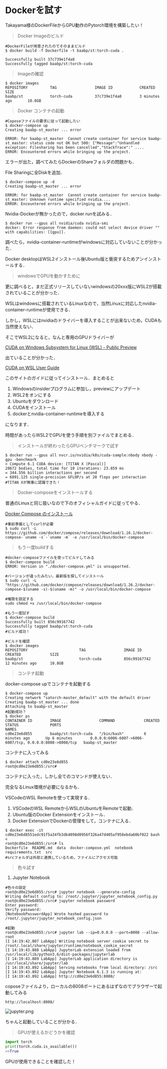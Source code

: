 # Dockerを試す

Takayama様のDockerFileからGPU動作のPytorch環境を構築したい！



> Docker Imageのビルド

```shell
#DockerFileが用意されたのでそのままビルド
$ docker build -f Dockerfile -t baabp/st:torch-cuda .

Successfully built 37c739e1f4a8
Successfully tagged baabp/st:torch-cuda
```



> Imageの確認

```shell
$ docker images
REPOSITORY          TAG                 IMAGE ID            CREATED             SIZE
baabp/st            torch-cuda          37c739e1f4a8        3 minutes ago       10.8GB
```



> Docker コンテナの起動

```shell
#Coposeファイルの要求に従って起動したい
$ docker-compose up
Creating baabp-st_master ... error

ERROR: for baabp-st_master  Cannot create container for service baabp-st_master: status code not OK but 500: {"Message":"Unhandled exception: Filesharing has been cancelled","StackTrace":" ....
ERROR: Encountered errors while bringing up the project.
```

エラーが出た，調べてみたらDockerのShareフォルダの問題かも．

File Sharingに全Diskを追加．

```shell
$ docker-compose up -d
Creating baabp-st_master ... error

ERROR: for baabp-st_master  Cannot create container for service baabp-st_master: Unknown runtime specified nvidia....
ERROR: Encountered errors while bringing up the project.
```

Nvidia-Dockerが無かったので，docker runを試みる．

```shell
$ docker run --gpus all nvidia/cuda nvidia-smi
docker: Error response from daemon: could not select device driver "" with capabilities: [[gpu]].
```

調べたら，nvidia-container-runtimeがwindowsに対応していないことが分かった．

Docker desktopはWSL2インストール後Ubuntu版と衝突するためアンインストールする．



> windowsでGPUを動かすために

更に調べると，まだ正式リリースしていないwindowsの20xxx版にWSL2が搭載されていることが分かった．

WSLはwindowsに搭載されているLinuxなので，当然Linuxに対応したnvidia-container-runtimeが使用できる．

しかし，WSLにはnvidiaのドライバーを導入することが出来ないため，CUDAも当然使えない．

そこでWSL2になると，なんと専用のGPUドライバーが

[CUDA on Windows Subsystem for Linux (WSL) - Public Preview](https://developer.nvidia.com/cuda/wsl)

出ていることが分かった．

[CUDA on WSL User Guide](https://docs.nvidia.com/cuda/wsl-user-guide/index.html#abstract)

このサイトのガイドに従ってインストール．まとめると

1. Windowsのinsiderプログラムに参加し，previewにアップデート
2. WSL2をオンにする
3. Ubuntuをダウンロード
4. CUDAをインストール
5. dockerとnvidia-container-runtimeを導入する

になります．

時間があったらWSL2でGPUを使う手順を別ファイルでまとめる．



> インストールが終わったらGPUベンチマークで試す

```shell
$ docker run --gpus all nvcr.io/nvidia/k8s/cuda-sample:nbody nbody -gpu -benchmark 
> Compute 6.1 CUDA device: [TITAN X (Pascal)]
28672 bodies, total time for 10 iterations: 23.859 ms
= 344.556 billion interactions per second
= 6891.125 single-precision GFLOP/s at 20 flops per interaction
#TITAN Xが無事に認識できた！
```



> Docker-composeをインストールする

普通のLinuxと同じ扱いなので下のオフィシャルガイドに従ってやる．

[Docker Compose のインストール](http://docs.docker.jp/compose/install.html#linux-compose)

```shell
#事前準備としてcurlが必要
$ sudo curl -L https://github.com/docker/compose/releases/download/1.16.1/docker-compose-`uname -s`-`uname -m` -o /usr/local/bin/docker-compose
```



> もう一度buildする

```shell
#docker-composeファイルを使ってビルドしてみる
$ docker-compose build
ERROR: Version in "./docker-compose.yml" is unsupported.

#バージョンが違ったみたい，最新版を探してインストール
$ sudo curl -L "https://github.com/docker/compose/releases/download/1.26.2/docker-compose-$(uname -s)-$(uname -m)" -o /usr/local/bin/docker-compose

#権限を設定する
sudo chmod +x /usr/local/bin/docker-compose

#もう一度試す
$ docker-compose build
Successfully built 856c99167742
Successfully tagged baabp/st:torch-cuda
#ビルド成功！

#ビルドを確認
$ docker images
REPOSITORY                       TAG                 IMAGE ID            CREATED             SIZE
baabp/st                         torch-cuda          856c99167742        12 minutes ago      10.8GB 
```



> コンテナ起動

docker-compose upでコンテナを起動する

```shell
$ docker-compose up
Creating network "satorch-master_default" with the default driver
Creating baabp-st_master ... done
Attaching to baabp-st_master
#起動成功？
$ docker ps
CONTAINER ID        IMAGE                 COMMAND             CREATED             STATUS              PORTS                                                      NAMES
cd0e23e6d855        baabp/st:torch-cuda   "/bin/bash"         6 minutes ago       Up 6 minutes        0.0.0.0:6006-6007->6006-6007/tcp, 0.0.0.0:8008->8008/tcp   baabp-st_master
```

コンテナに入ってみる

```shell
$ docker attach cd0e23e6d855
root@cd0e23e6d855:/src#
```

コンテナに入った，しかし全てのコマンドが使えない．

完全なるLinux環境が必要になるかも．

VSCodeのWSL Remoteを使って実現する．

1. VSCodeのWSL RemoteからWSLのUbuntuをRemoteで起動．
2. Ubuntu版のDocker Extensionをインストール．
3. Docker ExtensionでDockerの管理をして，コンテナに入る．

```shell 
$ docker exec -it cd0e23e6d8551edc91f5a34fb3db4098d0956f326a47d405af958ebda60bf022 bash <
root@cd0e23e6d855:/src# ls
Dockerfile  README.md  data  docker-compose.yml  notebook  requirements.txt  src
#srcフォルダは外部と連携しているため，ファイルにアクセス可能
```



> 色々試す

1. Jupyter Notebook

```shell
#色々の設定
root@cd0e23e6d855:/src# jupyter notebook --generate-config
Writing default config to: /root/.jupyter/jupyter_notebook_config.py
root@cd0e23e6d855:/src# jupyter notebook password
Enter password: 
Verify password: 
[NotebookPasswordApp] Wrote hashed password to /root/.jupyter/jupyter_notebook_config.json

#起動
root@cd0e23e6d855:/src# jupyter lab --ip=0.0.0.0 --port=8008 --allow-root
[I 14:19:42.807 LabApp] Writing notebook server cookie secret to /root/.local/share/jupyter/runtime/notebook_cookie_secret
[I 14:19:43.888 LabApp] JupyterLab extension loaded from /usr/local/lib/python3.6/dist-packages/jupyterlab
[I 14:19:43.889 LabApp] JupyterLab application directory is /usr/local/share/jupyter/lab
[I 14:19:43.892 LabApp] Serving notebooks from local directory: /src
[I 14:19:43.892 LabApp] Jupyter Notebook 6.1.3 is running at:
[I 14:19:43.892 LabApp] http://cd0e23e6d855:8008/
```

coposeファイルより，ローカルの8008ポートにあるはずなのでブラウザーで起動してみる

`http://localhost:8008/`

![jupyter.png](https://github.com/Yusameki/LearningDocker/blob/master/Pictures/jupyter.png?raw=true)

ちゃんと起動していることが分かる．



> GPUが使えるかどうかを確認

```python
import torch
print(torch.cuda.is_available())
>>True
```

GPUが使用できることを確認した！